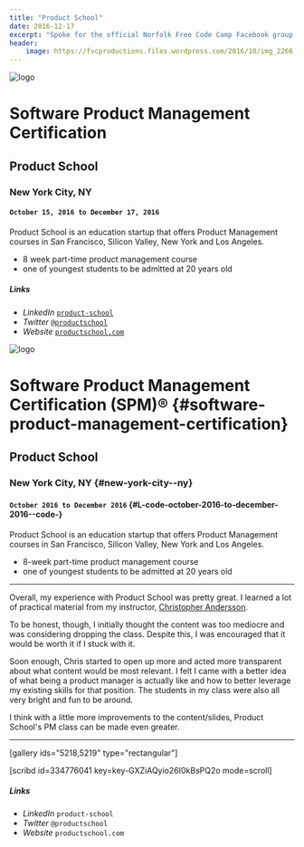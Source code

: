 ```yaml
---
title: "Product School"
date: 2016-12-17
excerpt: "Spoke for the official Norfolk Free Code Camp Facebook group!"
header:
    image: https://fvcproductions.files.wordpress.com/2016/10/img_2266.jpg
---
```


![logo](https://cdn.evbuc.com/eventlogos/110662633/pslogoeventimage.png)

# Software Product Management Certification
## Product School
### New York City, NY
#### `October 15, 2016 to December 17, 2016`

<p class="intro">Product School is an education startup that offers Product Management courses in San Francisco, Silicon Valley, New York and Los Angeles.</p>

- 8 week part-time product management course
- one of youngest students to be admitted at 20 years old

##### Links

- <i>LinkedIn</i> <code><a href="https://www.linkedin.com/company/product-school" target="_blank">product-school</a></code>
- <i>Twitter</i> <code><a href="https://twitter.com/productschool" target="_blank">@productschool</a></code>
- <i>Website</i> <code><a href="http://productschool.com" target="_blank">productschool.com</a></code>


![logo](https://cdn.evbuc.com/eventlogos/110662633/pslogoeventimage.png)

Software Product Management Certification (SPM)® {#software-product-management-certification}
================================================

Product School
--------------

### New York City, NY {#new-york-city--ny}

#### `October 2016 to December 2016` {#L-code-october-2016-to-december-2016--code-}

Product School is an education startup that offers Product Management
courses in San Francisco, Silicon Valley, New York and Los Angeles.

-   8-week part-time product management course
-   one of youngest students to be admitted at 20 years old

------------------------------------------------------------------------

Overall, my experience with Product School was pretty great. I learned a
lot of practical material from my instructor, [Christopher
Andersson](http://linkedin.com/in/christopherandersson).

To be honest, though, I initially thought the content was too mediocre
and was considering dropping the class. Despite this, I was encouraged
that it would be worth it if I stuck with it.

Soon enough, Chris started to open up more and acted more transparent
about what content would be most relevant. I felt I came with a better
idea of what being a product manager is actually like and how to better
leverage my existing skills for that position. The students in my class
were also all very bright and fun to be around.

I think with a little more improvements to the content/slides, Product
School's PM class can be made even greater.

------------------------------------------------------------------------

\[gallery ids="5218,5219" type="rectangular"\]

\[scribd id=334776041 key=key-GXZiAQyio26I0kBsPQ2o mode=scroll\]

##### Links

-   *LinkedIn* `product-school`
-   *Twitter* `@productschool`
-   *Website* `productschool.com`
